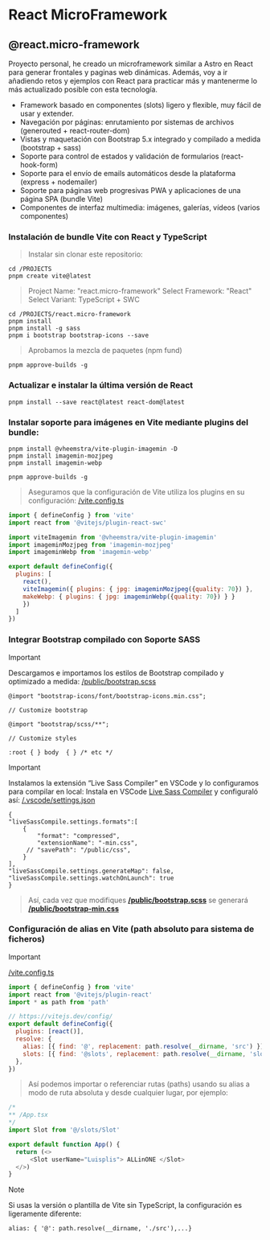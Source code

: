 # React MicroFramework
## @react.micro-framework
Proyecto personal, he creado un microframework similar a Astro en React para generar frontales y paginas web dinámicas.
Además, voy a ir añadiendo retos y ejemplos con React para practicar más y mantenerme lo más actualizado posible con esta tecnología.
- Framework basado en componentes (slots) ligero y flexible, muy fácil de usar y extender.
- Navegación por páginas: enrutamiento por sistemas de archivos (generouted + react-router-dom)
- Vistas y maquetación con Bootstrap 5.x integrado y compilado a medida (bootstrap + sass)
- Soporte para control de estados y validación de formularios (react-hook-form)
- Soporte para el envío de emails automáticos desde la plataforma (express + nodemailer)
- Soporte para páginas web progresivas PWA y aplicaciones de una página SPA (bundle Vite)
- Componentes de interfaz multimedia: imágenes, galerías, vídeos (varios componentes)


### Instalación de bundle Vite con React y TypeScript
> Instalar sin clonar este repositorio:
```
cd /PROJECTS
pnpm create vite@latest
```
> Project Name: "react.micro-framework" 
> Select Framework: "React" 
> Select Variant: TypeScript + SWC
```
cd /PROJECTS/react.micro-framework
pnpm install
pnpm install -g sass
pnpm i bootstrap bootstrap-icons --save
```
> Aprobamos la mezcla de paquetes (npm fund)
```
pnpm approve-builds -g
```


### Actualizar e instalar la última versión de React
```
pnpm install --save react@latest react-dom@latest
```


### Instalar soporte para imágenes en Vite mediante plugins del bundle:
```
pnpm install @vheemstra/vite-plugin-imagemin -D
pnpm install imagemin-mozjpeg
pnpm install imagemin-webp

pnpm approve-builds -g
```
> Aseguramos que la configuración de Vite utiliza los plugins en su configuración:
[/vite.config.ts](/vite.config.ts) 
```javascript
import { defineConfig } from 'vite'
import react from '@vitejs/plugin-react-swc'

import viteImagemin from '@vheemstra/vite-plugin-imagemin'
import imageminMozjpeg from 'imagemin-mozjpeg'
import imageminWebp from 'imagemin-webp'

export default defineConfig({
  plugins: [
    react(),
    viteImagemin({ plugins: { jpg: imageminMozjpeg({quality: 70}) },
    makeWebp: { plugins: { jpg: imageminWebp({quality: 70}) } }
    })
  ]
})
```


### Integrar Bootstrap compilado con Soporte SASS
> [!IMPORTANT]
> Descargamos e importamos los estilos de Bootstrap compilado y optimizado a medida:
[/public/bootstrap.scss](/public/bootstrap.scss)
```
@import "bootstrap-icons/font/bootstrap-icons.min.css";

// Customize bootstrap

@import "bootstrap/scss/**";

// Customize styles

:root { } body  { } /* etc */
```
> [!IMPORTANT]
> Instalamos la extensión “Live Sass Compiler” en VSCode y lo configuramos para compilar en local:
> Instala en VSCode [Live Sass Compiler](https://marketplace.visualstudio.com/items?itemName=glenn2223.live-sass) y configuraló así: [/.vscode/settings.json](/.vscode/settings.json)
```
{
"liveSassCompile.settings.formats":[
    {
        "format": "compressed", 
        "extensionName": "-min.css", 
     // "savePath": "/public/css", 
    }
],
"liveSassCompile.settings.generateMap": false, 
"liveSassCompile.settings.watchOnLaunch": true
}
```
> Así, cada vez que modifiques **[/public/bootstrap.scss](/public/bootstrap.scss)** se generará **[/public/bootstrap-min.css](/public/bootstrap-min.css)**


### Configuración de alias en Vite (path absoluto para sistema de ficheros)
> [!IMPORTANT]
> [/vite.config.ts](/vite.config.ts)
```javascript
import { defineConfig } from 'vite'
import react from '@vitejs/plugin-react'
import * as path from 'path'

// https://vitejs.dev/config/
export default defineConfig({
  plugins: [react()],
  resolve: {
    alias: [{ find: '@', replacement: path.resolve(__dirname, 'src') }],
    slots: [{ find: '@slots', replacement: path.resolve(__dirname, 'slots') }],
  },
})
```
> Así podemos importar o referenciar rutas (paths) usando su alias a modo de ruta absoluta y desde cualquier lugar, por ejemplo:
```javascript
/*
** /App.tsx
*/
import Slot from '@/slots/Slot'

export default function App() {
  return (<>
      <Slot userName="Luisplis"> ALLinONE </Slot>
  </>)
}
```
> [!NOTE]
> Si usas la versión o plantilla de Vite sin TypeScript, la configuración es ligeramente diferente:
```
alias: { '@': path.resolve(__dirname, './src'),...}
```

